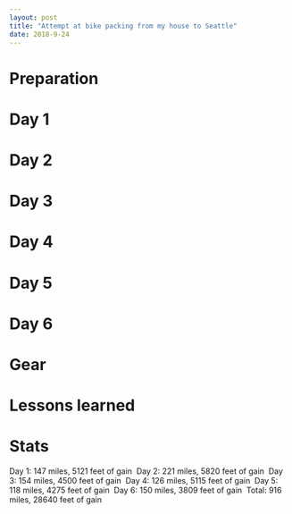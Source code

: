 ```yaml
---
layout: post
title: "Attempt at bike packing from my house to Seattle"
date: 2018-9-24
---
```



# Preparation


# Day 1


# Day 2


# Day 3


# Day 4


# Day 5


# Day 6


# Gear


# Lessons learned


# Stats

Day 1: 147 miles, 5121 feet of gain&nbsp;
Day 2: 221 miles, 5820 feet of gain&nbsp;
Day 3: 154 miles, 4500 feet of gain&nbsp;
Day 4: 126 miles, 5115 feet of gain&nbsp;
Day 5: 118 miles, 4275 feet of gain&nbsp;
Day 6: 150 miles, 3809 feet of gain&nbsp;
Total: 916 miles, 28640 feet of gain&nbsp;

